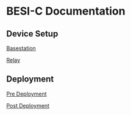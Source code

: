 # BESI-C Documentation

## Device Setup
[Basestation](BaseStation-Setup.md)

[Relay](Relay-Setup.md)

## Deployment
[Pre Deployment](PreDeployment.md)

[Post Deployment](PostDeployment.md)
